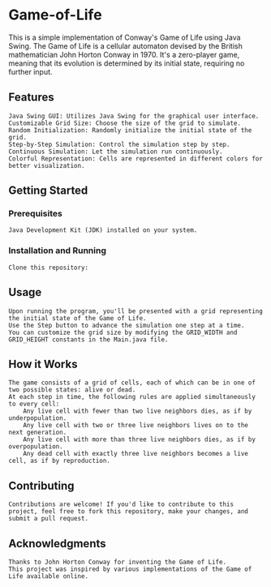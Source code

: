 # Game-of-Life

This is a simple implementation of Conway's Game of Life using Java Swing. The Game of Life is a cellular automaton devised by the British mathematician John Horton Conway in 1970. It's a zero-player game, meaning that its evolution is determined by its initial state, requiring no further input.

## Features

    Java Swing GUI: Utilizes Java Swing for the graphical user interface.
    Customizable Grid Size: Choose the size of the grid to simulate.
    Random Initialization: Randomly initialize the initial state of the grid.
    Step-by-Step Simulation: Control the simulation step by step.
    Continuous Simulation: Let the simulation run continuously.
    Colorful Representation: Cells are represented in different colors for better visualization.

## Getting Started

### Prerequisites

    Java Development Kit (JDK) installed on your system.

### Installation and Running

    Clone this repository:

## Usage

    Upon running the program, you'll be presented with a grid representing the initial state of the Game of Life.
    Use the Step button to advance the simulation one step at a time.
    You can customize the grid size by modifying the GRID_WIDTH and GRID_HEIGHT constants in the Main.java file.

## How it Works
    The game consists of a grid of cells, each of which can be in one of two possible states: alive or dead.
    At each step in time, the following rules are applied simultaneously to every cell:
        Any live cell with fewer than two live neighbors dies, as if by underpopulation.
        Any live cell with two or three live neighbors lives on to the next generation.
        Any live cell with more than three live neighbors dies, as if by overpopulation.
        Any dead cell with exactly three live neighbors becomes a live cell, as if by reproduction.

## Contributing

    Contributions are welcome! If you'd like to contribute to this project, feel free to fork this repository, make your changes, and submit a pull request.
    
## Acknowledgments

    Thanks to John Horton Conway for inventing the Game of Life.
    This project was inspired by various implementations of the Game of Life available online.
